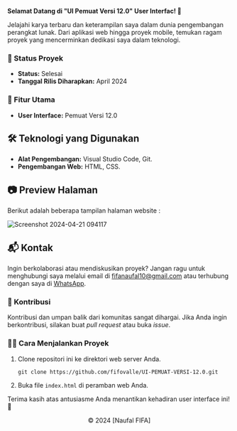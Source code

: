 **Selamat Datang di "UI Pemuat Versi 12.0" User Interfac! 🚀**

Jelajahi karya terbaru dan keterampilan saya dalam dunia pengembangan perangkat lunak. Dari aplikasi web hingga proyek mobile, temukan ragam proyek yang mencerminkan dedikasi saya dalam teknologi.

### 🚧 Status Proyek

- **Status:** Selesai
- **Tanggal Rilis Diharapkan:** April 2024

### 🚀 Fitur Utama

- **User Interface:** Pemuat Versi 12.0

## 🛠️ Teknologi yang Digunakan

- **Alat Pengembangan:** Visual Studio Code, Git.
- **Pengembangan Web:** HTML, CSS.

## 📷 Preview Halaman

Berikut adalah beberapa tampilan halaman website :

![Screenshot 2024-04-21 094117](https://github.com/fifovalle/UI-PEMUAT-VERSI-12.0/assets/90078068/b11923a4-ad6c-4bf9-b581-9a5998323f0f)

## 📬 Kontak

Ingin berkolaborasi atau mendiskusikan proyek? Jangan ragu untuk menghubungi saya melalui email di [fifanaufal10@gmail.com](mailto:fifanaufal10@gmail.com) atau terhubung dengan saya di [WhatsApp](https://wa.me/+6282318334287).

### 🙏 Kontribusi

Kontribusi dan umpan balik dari komunitas sangat dihargai. Jika Anda ingin berkontribusi, silakan buat _pull request_ atau buka _issue_.

### 👨‍💻 Cara Menjalankan Proyek

1. Clone repositori ini ke direktori web server Anda.

   ```
   git clone https://github.com/fifovalle/UI-PEMUAT-VERSI-12.0.git

   ```

2. Buka file `index.html` di peramban web Anda.

Terima kasih atas antusiasme Anda menantikan kehadiran user interface ini! 🙌

<div align="center">
  &copy; 2024 [Naufal FIFA]
</div>
